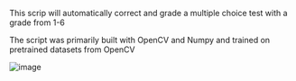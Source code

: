 This scrip will automatically correct and grade a multiple choice test with a grade from 1-6

The script was primarily built with OpenCV and Numpy and trained on pretrained datasets from OpenCV


![image](https://github.com/LeonardHolter/Multiple-choice-test-auto-grader/assets/123200111/3c38e3a2-6956-427d-8bc2-48733551d7c8)
